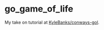 # go_game_of_life
My take on tutorial at [KyleBanks/conways-gol](https://github.com/KyleBanks/conways-gol).
